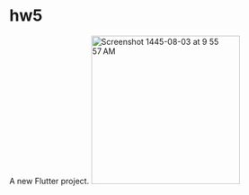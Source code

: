 # hw5

A new Flutter project.
<img width="264" alt="Screenshot 1445-08-03 at 9 55 57 AM" src="https://github.com/maramnaif/HW-5/assets/123784913/91bb7749-d1be-48ff-bb87-09d4cbd73069">
